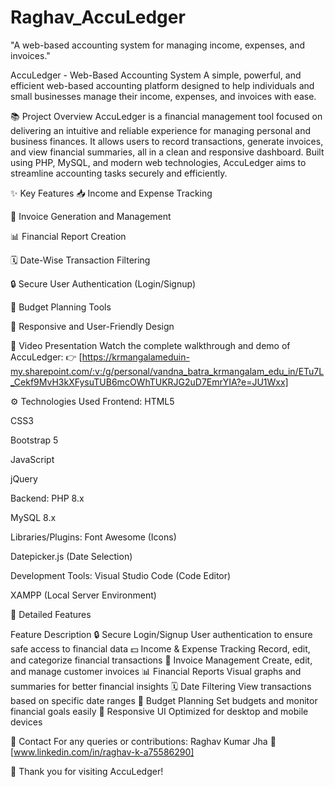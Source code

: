 # Raghav_AccuLedger
"A web-based accounting system for managing income, expenses, and invoices."


AccuLedger - Web-Based Accounting System
A simple, powerful, and efficient web-based accounting platform designed to help individuals and small businesses manage their income, expenses, and invoices with ease.

📚 Project Overview
AccuLedger is a financial management tool focused on delivering an intuitive and reliable experience for managing personal and business finances.
It allows users to record transactions, generate invoices, and view financial summaries, all in a clean and responsive dashboard. Built using PHP, MySQL, and modern web technologies, AccuLedger aims to streamline accounting tasks securely and efficiently.

✨ Key Features
📥 Income and Expense Tracking

🧾 Invoice Generation and Management

📊 Financial Report Creation

🗓️ Date-Wise Transaction Filtering

🔒 Secure User Authentication (Login/Signup)

🧮 Budget Planning Tools

📱 Responsive and User-Friendly Design

🎥 Video Presentation
Watch the complete walkthrough and demo of AccuLedger:
👉 [https://krmangalameduin-my.sharepoint.com/:v:/g/personal/vandna_batra_krmangalam_edu_in/ETu7L_Cekf9MvH3kXFysuTUB6mcOWhTUKRJG2uD7EmrYIA?e=JU1Wxx]



⚙️ Technologies Used
Frontend:
HTML5

CSS3

Bootstrap 5

JavaScript

jQuery

Backend:
PHP 8.x

MySQL 8.x

Libraries/Plugins:
Font Awesome (Icons)

Datepicker.js (Date Selection)

Development Tools:
Visual Studio Code (Code Editor)

XAMPP (Local Server Environment)

🚀 Detailed Features

Feature	Description
🔒 Secure Login/Signup	User authentication to ensure safe access to financial data
💵 Income & Expense Tracking	Record, edit, and categorize financial transactions
🧾 Invoice Management	Create, edit, and manage customer invoices
📊 Financial Reports	Visual graphs and summaries for better financial insights
🗓️ Date Filtering	View transactions based on specific date ranges
🎯 Budget Planning	Set budgets and monitor financial goals easily
📱 Responsive UI	Optimized for desktop and mobile devices

📩 Contact
For any queries or contributions:
Raghav Kumar Jha
🔗 [www.linkedin.com/in/raghav-k-a75586290]

🧡 Thank you for visiting AccuLedger!
